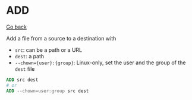 # ADD

[Go back](..#most-used-instructions)

Add a file from a source to a destination with

* `src`: can be a path or a URL
* `dest`: a path
* `--chown={user}:{group}`: Linux-only, set the user and the group of the `dest` file

```dockerfile
ADD src dest
# or
ADD --chown=user:group src dest
```